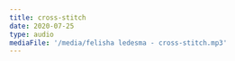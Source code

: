 ```yaml
---
title: cross-stitch
date: 2020-07-25
type: audio
mediaFile: '/media/felisha ledesma - cross-stitch.mp3'
---
```

